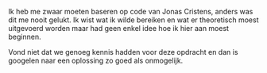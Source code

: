 Ik heb me zwaar moeten baseren op code van Jonas Cristens, anders was dit me nooit gelukt. 
Ik wist wat ik wilde bereiken en wat er theoretisch moest uitgevoerd worden
maar had geen enkel idee hoe ik hier aan moest beginnen.


Vond niet dat we genoeg kennis hadden voor deze opdracht en dan is googelen naar een 
oplossing zo goed als onmogelijk.
